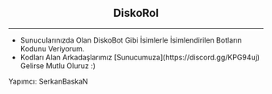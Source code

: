 <center><h2>DiskoRol</h2></center>
<hr>
<ul>
  <li>Sunucularınızda Olan DiskoBot Gibi İsimlerle İsimlendirilen Botların Kodunu Veriyorum.</li>
<li> Kodları Alan Arkadaşlarımız [Sunucumuza](https://discord.gg/KPG94uj) Gelirse Mutlu Oluruz :)</li>
</ul>
Yapımcı: SerkanBaskaN
